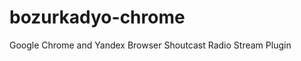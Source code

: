 bozurkadyo-chrome
=================

Google Chrome and Yandex Browser Shoutcast Radio Stream Plugin
